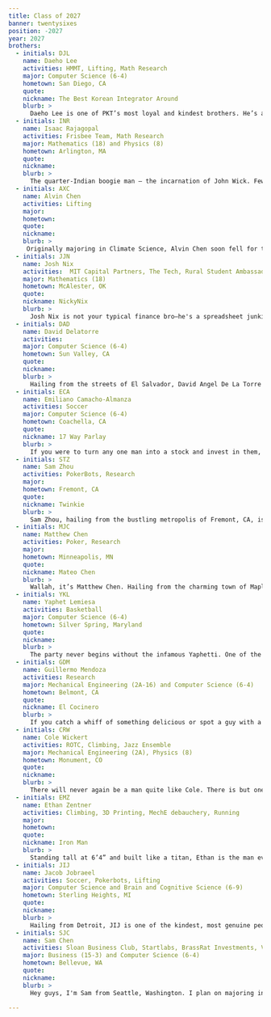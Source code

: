 ```yaml
---
title: Class of 2027
banner: twentysixes
position: -2027
year: 2027
brothers:
  - initials: DJL
    name: Daeho Lee
    activities: HMMT, Lifting, Math Research
    major: Computer Science (6-4)
    hometown: San Diego, CA
    quote:
    nickname: The Best Korean Integrator Around
    blurb: >
      Daeho Lee is one of PKT’s most loyal and kindest brothers. He’s always willing to be there for a brother, from going to the gym or to KBBQ to having a deep conversation for hours and being a comforting ear. By day, Daeho is a math genius who dreams of wasting his immense talents on quant. An integration bee participant and competition math aficionado, all he wants to do is take probability and cs courses and sell out to Jane street. However, one can guarantee that he will succeed at whatever he does, because that is the type of worker that Daeho is. He will keep doing math problems, keep calling his friends fat, keep making out with Emiliano, and keep being ignorant of his cuteness at PKT for 4 years and a lifetime beyond.
  - initials: INR
    name: Isaac Rajagopal
    activities: Frisbee Team, Math Research
    major: Mathematics (18) and Physics (8)
    hometown: Arlington, MA
    quote:
    nickname:
    blurb: >
      The quarter-Indian boogie man — the incarnation of John Wick. Few have lived to tell the tale of facing against The Rajagopal on the field, as he torpedoes his frisbee at mach Jesus obliterating ANY remaining hope of the opposing school. The aura is immense. But also his mathematical ability. Legend has it that he’s solved the three body problem in his head, while wearing his Celtics jersey playing 1v5 against the 2024 Olympic lineup. James. AD. Curry. KD. Kerr, even. None could surmount the edifice of The Rajagopal Titan. Not even together. Centuries later, religious texts and monuments will be erected to worship HIM. The. Issac. Rajagopal.
  - initials: AXC
    name: Alvin Chen
    activities: Lifting
    major: 
    hometown: 
    quote:
    nickname:
    blurb: >
     Originally majoring in Climate Science, Alvin Chen soon fell for the allure of a world in the sheets – the Excel sheets. When he isn't benching 315, listening to K-pop, or preparing sashimi in his dorm room, Alvin dreams of increasing shareholder value. But don’t be fooled by his corporate ambitions; Mr. Chen is a loverboy at heart. With a broken ankle as his constant companion, Alvin is now a scooter-bound speed demon, zipping across campus at lightning speed. His ankle might be in pieces, but his determination to make the most of every situation is unbreakable.
  - initials: JJN
    name: Josh Nix
    activities:  MIT Capital Partners, The Tech, Rural Student Ambassador
    major: Mathematics (18)
    hometown: McAlester, OK
    quote:
    nickname: NickyNix
    blurb: >
      Josh Nix is not your typical finance bro—he's a spreadsheet junkie and rising star at Global Platinum Securities (GPS). The only lines Josh has his nose on are the upward trend lines in his portfolio. When he's not crunching numbers, he's leading MIT's DEAL FPOP and advocating for rural students as an MIT Admissions ambassador. Josh's next move? Flexing his math, language, and poli-sci skills as a research assistant at Harvard Law. But it's not all business—catch him at Life Alive with his signature acai bowl or hanging at PRB, bringing that Oklahoma charm to every scene.
  - initials: DAD
    name: David Delatorre
    activities: 
    major: Computer Science (6-4)
    hometown: Sun Valley, CA
    quote:
    nickname: 
    blurb: >
      Hailing from the streets of El Salvador, David Angel De La Torre is a man who goes by many names, MacGregor Monster, Hinge Hero, GPT General and MBTA Master. Davy is the embodiment on an ideal PKT man, constantly giving, while expecting nothing thereof. When asked about the house, Davy will speak of how PKT’s Ballroom has helped transform Davy into the brother and man he is today. “I love ballroom I truly do, it’s been a room of many firsts for me. It will truly hold a special place in my heart for the rest of the time that I am on earth Inshallah.”Davy is a man of risk and adventure, shown by his lack of fear when due dates approach and his excitement to visit the various colleges in Boston at 3 am on the weekend. Influenced by the great brothers that came before him, Davy will specifically name PKT Brother James Liu as his role model in life, “He’s truly like a father to me” was Davy’s response when asked about his relationship with James. When asked Davy will tell you that “PKT has changed my life it truly has and I can’t imagine myself without the strength and support of the brotherhood which I truly enjoy everyday and am endless grateful for and hope to be able to spread the love that I have for the brotherhood far and wide.” Davy Towers came into MIT as an innocent boy known by none and left known as the “Latino Lover” known by all. 
  - initials: ECA
    name: Emiliano Camacho-Almanza
    activities: Soccer
    major: Computer Science (6-4)
    hometown: Coachella, CA
    quote:
    nickname: 17 Way Parlay
    blurb: >
      If you were to turn any one man into a stock and invest in them, your number one pick for maximal returns ought to be Emiliano. Hailing from Coachella, California, this man is the undisputed GOAT of maximizing shareholder value (and dopamine), whether he’s placing 17 way parlays, bluffing his way to billions of poker chips, or speedrunning his ascent to becoming a corporate overlord in SBC. It’s said that those graced by Emiliano’s touch are blessed with superhuman abilities in whatever they choose; fortunately for the other PKTs, you will always catch this man rubbing other brothers at random times for seemingly no reason. If you catch him in his natural habitat, you may find him on his way to hit a 5 plate bench, a 5 plate almuerzo, or cooking everyone in the basketball courts in the Z. With all that being said, behind the superhuman legend that is Emiliano Camacho Almanza is a really funny and chill guy who’s a blast to hang out with.
  - initials: STZ
    name: Sam Zhou
    activities: PokerBots, Research
    major:
    hometown: Fremont, CA
    quote:
    nickname: Twinkie
    blurb: >
      Sam Zhou, hailing from the bustling metropolis of Fremont, CA, is a man of many talents. When he's not busy flipping a coin for ten bucks or perfecting his hair in the mirror, you'll find him mastering the art of poker or raving to the sonic genius of The Weeknd and EDM. A true academic, Sam is set to conquer MIT with a major in 6-4, although his true dream is to be the world’s first Fizz influencer. When he's not plotting his next entrepreneurial conquest, Sam is the life of the pledge class, never failing to have a good time. Keep an eye out for this coin-flipping, poker-playing, korean fried-chicken-devouring connoisseur of fine music.
  - initials: MJC
    name: Matthew Chen
    activities: Poker, Research
    major: 
    hometown: Minneapolis, MN
    quote: 
    nickname: Mateo Chen
    blurb: >
      Wallah, it’s Matthew Chen. Hailing from the charming town of Maple Grove, MN, Matthew aka “Mateo” Chen is a proud Vikings and Timberwolves fan, despite the heartache they often bring him. With hair that defies gravity, a result of years spent religiously gelling it up, and his signature puffy dark black North Face jacket, Matthew is hard to miss. He’s a die-hard Tim Walz fanboy and a sports enthusiast, with a particular love for football. Matthew's academic prowess is something to behold—he's an AI math guy, constantly delving into the complexities of algorithms and equations. Despite his intellect, he's incredibly down-to-earth, with no hint of arrogance. While he’s not nerding out on AI, you can find him at the poker table, dominating. Matthew is also on a quest for true love, navigating the tricky waters of girl troubles with determination. Though he's a Chinese dude, he often makes a big deal about his Korean heritage, adding to his unique charm. Standing tall at 6' and just 19 years old, he’s a an eligible bachelor, a powerful force to be dealt with. Just stop hanging out in Canyon all the time. Last summer, Matthew had a stint at Raytheon. While the details are a bit hush-hush, let's just say the AI bombs he worked on are better left undiscussed. As the IM chair, he showed great organizational skills, though his passion for the role was admittedly a bit lacking. He’s often heard discussing his grand plans for the future for his Chen Dynasty—dreaming of a startup, a DINKY family, and enjoying the high life."
  - initials: YKL
    name: Yaphet Lemiesa
    activities: Basketball
    major: Computer Science (6-4)
    hometown: Silver Spring, Maryland
    quote:
    nickname: 
    blurb: >
      The party never begins without the infamous Yaphetti. One of the most handsome brothers, you’ll never see him without a fresh cut. With lines as sharp as his mechanical tools, a taper smoothed into an artistic gradient and a goatee as majestic as him, one cannot help but fall for him.  Like many before him, he is yet another peer falling victim to the choice between Course 2 and Course 6. Would he sell out to SWE or ML, or take the high road and follow his passions? An avid robotics enthusiast, he often reminisces about his days in FIRST Robotics. A false veteran with stolen valor, he speaks about his leadership position. But determined to turn this around, you can see him roaming Building 3 with CAD open on his computer as he makes his way to his robotics UROP. A true light of the party. You could feel his nonchalant energy as he displays the “exaggerated swagger of a Black teen (IGN).” One of the most passionate brothers, Yaphet will never steer away from a late night grind. When one searches “locked in” in the dictionary, you will see a picture of the handsome Yaphet. Whether locked in means being stowed away in the Maseeh Halls or being glued to his computer science work, he is one of the most hard working brothers. A future business owner, a future Mars Rover designer, a future biomedical robotics pioneer, Yaphet can do it all.
  - initials: GDM
    name: Guillermo Mendoza
    activities: Research
    major: Mechanical Engineering (2A-16) and Computer Science (6-4)
    hometown: Belmont, CA
    quote:
    nickname: El Cocinero
    blurb: >
      If you catch a whiff of something delicious or spot a guy with a guitar in one hand and a dumbbell in the other, it’s probably Guillermo Mendoza Contreras. Hailing from the Bay Area, Guillermo is the class of '27's favorite class of ‘26 transfer student and a community college success story. His dreams include being rejected from UC Davis for a third time and selling out in the most glamorous way possible. Whether he's in the kitchen or out on the dance floor, Guillermo is always cooking. Just don't ask him what he does for fun—he's still trying to figure out if "working" or "LeetCode" qualifies. And if you need a hiking buddy or someone to go to the redwoods with, he’s your guy.
  - initials: CRW
    name: Cole Wickert
    activities: ROTC, Climbing, Jazz Ensemble
    major: Mechanical Engineering (2A), Physics (8)
    hometown: Monument, CO
    quote:
    nickname: 
    blurb: >
      There will never again be a man quite like Cole. There is but one person who dyed his hair purple and then went on to max out the athletic evaluation in ROTC in the same month; one person who can send a V9 in the rock-climbing gym and tear up a saxophone solo for the wind ensemble; one person who can lead a team in a push-up competition and coordinate a sexy dance number. That man is Cole Wickert. If you have the pleasure of getting to know Cole, you’ll eventually learn not to be intimidated by his intense discipline and resolute stoicism, because at his core, you’ll find him to be one of the goofiest and sweetest brothers and friends you’ll ever meet. Cole is a cornerstone of our brotherhood, and we are extremely grateful to have him.
  - initials: EMZ
    name: Ethan Zentner
    activities: Climbing, 3D Printing, MechE debauchery, Running
    major: 
    hometown: 
    quote:
    nickname: Iron Man
    blurb: >
      Standing tall at 6’4” and built like a titan, Ethan is the man every woman dreams of and every guy wishes he be. He's not just an engineering prodigy; he's the very embodiment of creativity. Practically living in the Vassar makerspace, this caffeine-fueled mastermind has hands that work magic with the brain of Iron Man. When he’s not building mind-blowing drones or epic displays for the house, you’ll find him having the kind of deep, soul-stirring conversations that leave you questioning the very fabric of existence. A builder by day and a philosopher by night, Ethan doesn’t just face challenges; he dominates them, whether it’s tackling a notoriously tough physics class or diving headfirst into the startup world. A relentless workaholic, he’s always on the move—literally—zipping by on his electric longboard. Keep your eyes peeled because this guy’s inventions are bound to change the world.
  - initials: JIJ
    name: Jacob Jobraeel
    activities: Soccer, Pokerbots, Lifting
    major: Computer Science and Brain and Cognitive Science (6-9)
    hometown: Sterling Heights, MI
    quote:
    nickname:
    blurb: >
      Hailing from Detroit, JIJ is one of the kindest, most genuine people we have ever met. His love for his fellow brothers is only exceeded by his massive 225-pound bench press. Whenever he’s not casually moving a few plates at the gym or saving burning orphanages, you can find him out-contemplating Socrates or out-solving Pythagoras. But be warned, JIJ is known to ask some pretty outlandish questions or nag you while you drive (shoutout Guillermo). All jokes aside, JIJ is the perfect combination of brain, brawn, and heart, and we are so lucky to have him around.
  - initials: SJC
    name: Sam Chen
    activities: Sloan Business Club, Startlabs, BrassRat Investments, Varsity Basketball
    major: Business (15-3) and Computer Science (6-4)
    hometown: Bellevue, WA
    quote:
    nickname: 
    blurb: >
      Hey guys, I'm Sam from Seattle, Washington. I plan on majoring in computer science and finance, but enjoy taking math and business classes as well. I'm on the MIT basketball team, so I devote a couple of hours everyday playing basketball. Probably the only thing I love as much basketball is eating. Other than that, you will probably find me seeking job offers all the time. I'm glad to have joined PKT and I'm excited for the next few years!

---
```

